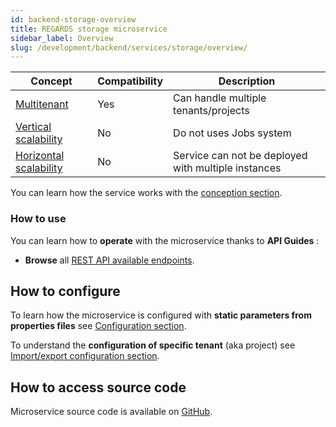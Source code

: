 ```yaml
---
id: backend-storage-overview
title: REGARDS storage microservice
sidebar_label: Overview
slug: /development/backend/services/storage/overview/
---
```


| Concept                                                                           | Compatibility | Description                                         |
|-----------------------------------------------------------------------------------|---------------|-----------------------------------------------------|
| [Multitenant](../../concepts/03-multitenant.md)                                   | Yes           | Can handle multiple tenants/projects                | 
| [Vertical scalability](../../concepts/07-scalability.md#vertical-scalability)     | No            | Do not uses Jobs system                             | 
| [Horizontal scalability](../../concepts/07-scalability.md#horizontal-scalability) | No            | Service can not be deployed with multiple instances |

You can learn how the service works with the [conception section](./conception.md).

### How to use

You can learn how to **operate** with the microservice thanks to **API Guides** :

- **Browse** all [REST API available endpoints](api-guides/rest/storage-api-swagger.mdx).

## How to configure

To learn how the microservice is configured with **static parameters from properties files**
see [Configuration section](./configuration/storage-static-configuration.md).

To understand the **configuration of specific tenant** (aka project)
see [Import/export configuration section](./configuration/storage-import-export.md).

## How to access source code

Microservice source code is available
on [GitHub](https://github.com/RegardsOss/regards-backend/tree/master/rs-storage).
